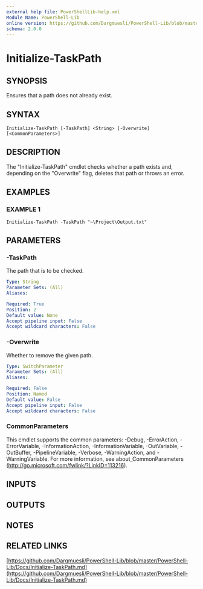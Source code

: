 ```yaml
---
external help file: PowerShellLib-help.xml
Module Name: PowerShell-Lib
online version: https://github.com/Dargmuesli/PowerShell-Lib/blob/master/PowerShell-Lib/Docs/Initialize-TaskPath.md
schema: 2.0.0
---
```


# Initialize-TaskPath

## SYNOPSIS
Ensures that a path does not already exist.

## SYNTAX

```
Initialize-TaskPath [-TaskPath] <String> [-Overwrite] [<CommonParameters>]
```

## DESCRIPTION
The "Initialize-TaskPath" cmdlet checks whether a path exists and, depending on the "Overwrite" flag, deletes that path or throws an error.

## EXAMPLES

### EXAMPLE 1
```
Initialize-TaskPath -TaskPath "~\Project\Output.txt"
```

## PARAMETERS

### -TaskPath
The path that is to be checked.

```yaml
Type: String
Parameter Sets: (All)
Aliases:

Required: True
Position: 2
Default value: None
Accept pipeline input: False
Accept wildcard characters: False
```

### -Overwrite
Whether to remove the given path.

```yaml
Type: SwitchParameter
Parameter Sets: (All)
Aliases:

Required: False
Position: Named
Default value: False
Accept pipeline input: False
Accept wildcard characters: False
```

### CommonParameters
This cmdlet supports the common parameters: -Debug, -ErrorAction, -ErrorVariable, -InformationAction, -InformationVariable, -OutVariable, -OutBuffer, -PipelineVariable, -Verbose, -WarningAction, and -WarningVariable.
For more information, see about_CommonParameters (http://go.microsoft.com/fwlink/?LinkID=113216).

## INPUTS

## OUTPUTS

## NOTES

## RELATED LINKS

[https://github.com/Dargmuesli/PowerShell-Lib/blob/master/PowerShell-Lib/Docs/Initialize-TaskPath.md](https://github.com/Dargmuesli/PowerShell-Lib/blob/master/PowerShell-Lib/Docs/Initialize-TaskPath.md)

